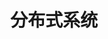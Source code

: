 ---
title: 分布式系统
description: 分布式系统是由一组通过网络进行通信、为了完成共同的任务而协调工作的计算机节点组成的系统。
image: dist.jpg
style:
    background: "#f1b83b"
    color: "#fff"
---